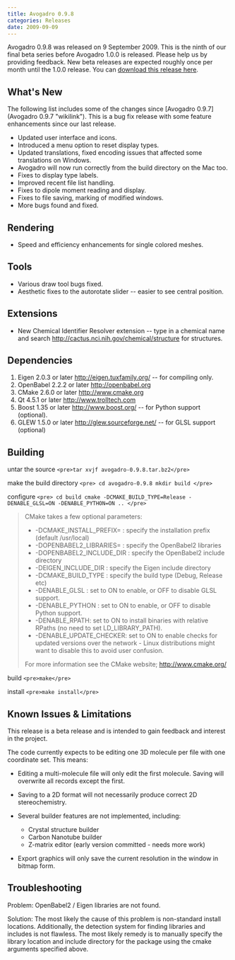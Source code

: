 ```yaml
---
title: Avogadro 0.9.8
categories: Releases
date: 2009-09-09
---
```




Avogadro 0.9.8 was released on 9 September 2009. This is the ninth of our final beta series before Avogadro 1.0.0 is released. Please help us by providing feedback. New beta releases are expected roughly once per month until the 1.0.0 release. You can [download this release here](http://sourceforge.net/project/showfiles.php?group_id=165310&package_id=187449).

What's New
----------

The following list includes some of the changes since [Avogadro 0.9.7](Avogadro 0.9.7 "wikilink"). This is a bug fix release with some feature enhancements since our last release.



-   Updated user interface and icons.
-   Introduced a menu option to reset display types.
-   Updated translations, fixed encoding issues that affected some translations on Windows.
-   Avogadro will now run correctly from the build directory on the Mac too.
-   Fixes to display type labels.
-   Improved recent file list handling.
-   Fixes to dipole moment reading and display.
-   Fixes to file saving, marking of modified windows.
-   More bugs found and fixed.

Rendering
---------

-   Speed and efficiency enhancements for single colored meshes.

Tools
-----

-   Various draw tool bugs fixed.
-   Aesthetic fixes to the autorotate slider -- easier to see central position.

Extensions
----------

-   New Chemical Identifier Resolver extension -- type in a chemical name and search <http://cactus.nci.nih.gov/chemical/structure> for structures.

Dependencies
------------

1.  Eigen 2.0.3 or later [<http://eigen.tuxfamily.org/>](http://eigen.tuxfamily.org/) -- for compiling only.
2.  OpenBabel 2.2.2 or later [<http://openbabel.org>](http://openbabel.org/)
3.  CMake 2.6.0 or later [<http://www.cmake.org>](http://www.cmake.org/)
4.  Qt 4.5.1 or later [<http://www.trolltech.com>](http://www.trolltech.com/)
5.  Boost 1.35 or later [<http://www.boost.org/>](http://www.boost.org/) -- for Python support (optional).
6.  GLEW 1.5.0 or later [<http://glew.sourceforge.net/>](http://glew.sourceforge.net/) -- for GLSL support (optional)

Building
--------

untar the source `<pre>tar xvjf avogadro-0.9.8.tar.bz2</pre>`

make the build directory `<pre>
cd avogadro-0.9.8
mkdir build
</pre>`

configure `<pre>
cd build
cmake -DCMAKE_BUILD_TYPE=Release -DENABLE_GLSL=ON -DENABLE_PYTHON=ON ..
</pre>`

> CMake takes a few optional parameters:
>
> -   -DCMAKE\_INSTALL\_PREFIX= : specify the installation prefix (default /usr/local)
> -   -DOPENBABEL2\_LIBRARIES= : specify the OpenBabel2 libraries
> -   -DOPENBABEL2\_INCLUDE\_DIR : specify the OpenBabel2 include directory
> -   -DEIGEN\_INCLUDE\_DIR : specify the Eigen include directory
> -   -DCMAKE\_BUILD\_TYPE : specify the build type (Debug, Release etc)
> -   -DENABLE\_GLSL : set to ON to enable, or OFF to disable GLSL support.
> -   -DENABLE\_PYTHON : set to ON to enable, or OFF to disable Python support.
> -   -DENABLE\_RPATH: set to ON to install binaries with relative RPaths (no need to set LD\_LIBRARY\_PATH).
> -   -DENABLE\_UPDATE\_CHECKER: set to ON to enable checks for updated versions over the network - Linux distributions might want to disable this to avoid user confusion.
>
> For more information see the CMake website; [<http://www.cmake.org/>](http://www.cmake.org/)

build `<pre>make</pre>`

install `<pre>make install</pre>`

Known Issues & Limitations
--------------------------

This release is a beta release and is intended to gain feedback and interest in the project.

The code currently expects to be editing one 3D molecule per file with one coordinate set. This means:

-   Editing a multi-molecule file will only edit the first molecule. Saving will overwrite all records except the first.
-   Saving to a 2D format will not necessarily produce correct 2D stereochemistry.



-   Several builder features are not implemented, including:
    -   Crystal structure builder
    -   Carbon Nanotube builder
    -   Z-matrix editor (early version committed - needs more work)



-   Export graphics will only save the current resolution in the window in bitmap form.

Troubleshooting
---------------

Problem: OpenBabel2 / Eigen libraries are not found.

Solution: The most likely the cause of this problem is non-standard install locations. Additionally, the detection system for finding libraries and includes is not flawless. The most likely remedy is to manually specify the library location and include directory for the package using the cmake arguments specified above.



